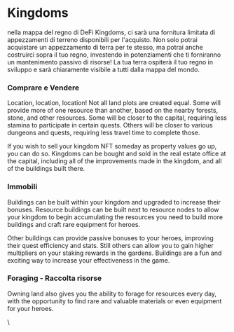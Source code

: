# Kingdoms

nella mappa del regno di DeFi Kingdoms, ci sarà una fornitura limitata di appezzamenti di terreno disponibili per l'acquisto. Non solo potrai acquistare un appezzamento di terra per te stesso, ma potrai anche costruirci sopra il tuo regno, investendo in potenziamenti che ti forniranno un mantenimento passivo di risorse! La tua terra ospiterà il tuo regno in sviluppo e sarà chiaramente visibile a tutti dalla mappa del mondo.

### **Comprare e Vendere**

Location, location, location! Not all land plots are created equal. Some will provide more of one resource than another, based on the nearby forests, stone, and other resources. Some will be closer to the capital, requiring less stamina to participate in certain quests. Others will be closer to various dungeons and quests, requiring less travel time to complete those.

If you wish to sell your kingdom NFT someday as property values go up, you can do so. Kingdoms can be bought and sold in the real estate office at the capital, including all of the improvements made in the kingdom, and all of the buildings built there.

### **Immobili**

Buildings can be built within your kingdom and upgraded to increase their bonuses. Resource buildings can be built next to resource nodes to allow your kingdom to begin accumulating the resources you need to build more buildings and craft rare equipment for heroes.

Other buildings can provide passive bonuses to your heroes, improving their quest efficiency and stats. Still others can allow you to gain higher multipliers on your staking rewards in the gardens. Buildings are a fun and exciting way to increase your effectiveness in the game.

### **Foraging - Raccolta risorse**

Owning land also gives you the ability to forage for resources every day, with the opportunity to find rare and valuable materials or even equipment for your heroes.

\\
